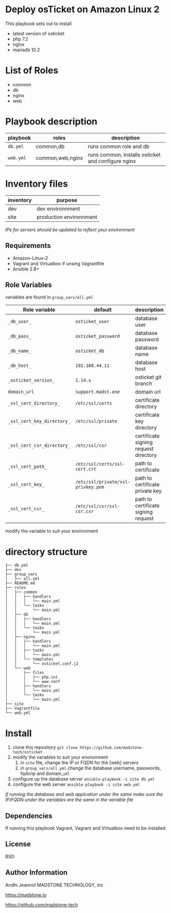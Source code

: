 # Deploy osTicket on Amazon Linux 2

This playbook sets out to install

- latest version of osticket
- php 7.2
- nginx
- mariadb 10.2

# List of Roles

- common
- db
- nginx
- web

# Playbook description

| playbook  | roles            | description                                        |
| --------- | ---------------- | -------------------------------------------------- |
| `db.yml`  | common,db        | runs common role and db                            |
| `web.yml` | common,web,nginx | runs common, installs osticket and configure nginx |

# Inventory files

| inventory | purpose                 |
| --------- | ----------------------- |
| dev       | dev environnment        |
| site      | production environnment |

_IPs for servers should be updated to reflect your environment_

## Requirements

- Amazon-Linux-2
- Vagrant and Virtualbox if unsing Vagrantfile
- Ansible 2.8+

## Role Variables

variables are found in `group_vars/all.yml`

| Role variable              | default                            | description                           |
| -------------------------- | ---------------------------------- | ------------------------------------- |
| `_db_user_`                | `osticket_user`                    | database user                         |
| `_db_pass_`                | `osticket_password`                | database password                     |
| `_db_name_`                | `osticket_db`                      | database name                         |
| `_db_host_`                | `192.168.44.11`                    | database host                         |
| `_osticket_version_`       | `1.14.x`                           | osticket git branch                   |
| `domain_url`               | `support.madst.one`                | domain url                            |
| `_ssl_cert_directory_`     | `/etc/ssl/certs`                   | certificate directory                 |
| `_ssl_cert_key_directory_` | `/etc/ssl/private`                 | certificate key directory             |
| `_ssl_cert_csr_directory_` | `/etc/ssl/csr`                     | certificate signing request directory |
| `_ssl_cert_path_`          | `/etc/ssl/certs/ssl-cert.crt`      | path to certificate                   |
| `_ssl_cert_key_`           | `/etc/ssl/private/ssl-privkey.pem` | path to certificate private key       |
| `_ssl_cert_csr_`           | `/etc/ssl/csr/ssl-csr.csr`         | path to certificate signing request   |

modify the variable to suit your environment

# directory structure

```
├── db.yml
├── dev
├── group_vars
│   ├── all.yml
├── README.md
├── roles
│   ├── common
│   │   ├── handlers
│   │   │   └── main.yml
│   │   └── tasks
│   │       └── main.yml
│   ├── db
│   │   ├── handlers
│   │   │   └── main.yml
│   │   └── tasks
│   │       └── main.yml
│   ├── nginx
│   │   ├── handlers
│   │   │   └── main.yml
│   │   ├── tasks
│   │   │   └── main.yml
│   │   └── templates
│   │       └── osticket.conf.j2
│   └── web
│       ├── files
│       │   ├── php.ini
│       │   └── www.conf
│       ├── handlers
│       │   └── main.yml
│       └── tasks
│           └── main.yml
├── site
├── Vagrantfile
└── web.yml
```

# Install

1. clone this repository `git clone https://github.com/madstone-tech/osticket`
2. modify the variables to suit your environment
   1. in `site` file, change the IP or FQDN for the [web] servers
   2. in `group_vars/all.yml` change the database username, passwords, fqdn/ip and domain_url
3. configure up the database server `ansible-playbook -i site db.yml`
4. configure the web server `ansible-playbook -i site web.yml`

_if running the database and web applcation under the same make sure the IP/FQDN under the variables are the same in the variable file_

## Dependencies

If running this playbook Vagrant, Vagrant and Virtualbox need to be installed

## License

BSD

## Author Information

Andhi Jeannot
MADSTONE TECHNOLOGY, inc

https://madstone.io

https://github.com/madstone-tech
